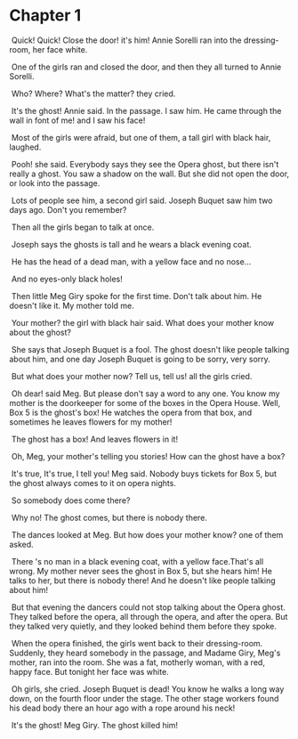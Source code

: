 # Chapter 1

​	Quick! Quick! Close the door! it's him! Annie Sorelli ran into the dressing-room, her face white.

​	One of the girls ran and closed the door, and then they all turned to Annie Sorelli.

​	Who? Where? What's the matter? they cried.

​	It's the ghost! Annie said. In the passage. I saw him. He came through the wall in font of me! and I saw his face!

​	Most of the girls were afraid, but one of them, a tall girl with black hair, laughed.

​	Pooh! she said. Everybody says they see the Opera ghost, but there isn't really a ghost. You saw a shadow on the wall. But she did not open the door, or look into the passage.

​	Lots of people see him, a second girl said. Joseph Buquet saw him two days ago. Don't you remember?

​	Then all the girls began to talk at once.

​	Joseph says the ghosts is tall and he wears a black evening coat.

​	He has the head of a dead man, with a yellow face and no nose...

​	And no eyes-only black holes!

​	Then little Meg Giry spoke for the first time. Don't talk about him. He doesn't like it. My mother told me.

​	Your mother? the girl with black hair said. What does your mother know about the ghost?

​	She says that Joseph Buquet is a fool. The ghost doesn't like people talking about him, and one day Joseph Buquet is going to be sorry, very sorry.

​	But what does your mother now? Tell us, tell us! all the girls cried.

​	Oh dear! said Meg. But please don't say a word to any one. You know my mother is the doorkeeper for some of the boxes in the Opera House. Well, Box 5 is the ghost's box! He watches the opera from that box, and sometimes he leaves flowers for my mother!

​	The ghost has a box! And leaves flowers in it!

​	Oh, Meg, your mother's telling you stories! How can the ghost have a box?

​	It's true, It's true, I tell you! Meg said. Nobody buys tickets for Box 5, but the ghost always comes to it on opera nights.

​	So somebody does come there?

​	Why no! The ghost comes, but there is nobody there.

​	The dances looked at Meg. But how does your mother know? one of them asked.

​	There 's no man in a black evening coat, with a yellow face.That's all wrong. My mother never sees the ghost in Box 5, but she hears him! He talks to her, but there is nobody there! And he doesn't like people talking about him!

​	But that evening the dancers could not stop talking about the Opera ghost. They talked before the opera, all through the opera, and after the opera. But they talked very quietly, and they looked  behind them before they spoke.

​	When the opera finished, the girls went back to their dressing-room. Suddenly, they heard somebody in the passage, and Madame Giry, Meg's mother, ran into the room. She was a fat, motherly woman, with a red, happy face. But tonight her face was white.

​	Oh girls, she cried. Joseph Buquet is dead! You know he walks a long way down, on the fourth floor under the stage. The other stage workers found his dead body there an hour ago with a rope around his neck!

​	It's the ghost! Meg Giry. The ghost killed him!